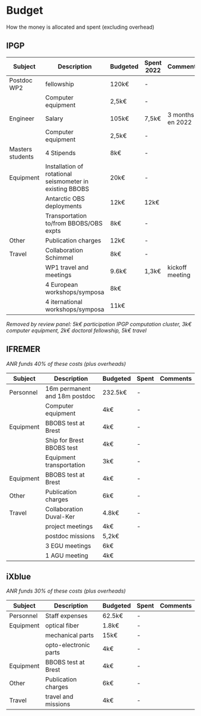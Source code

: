 # Budget

How the money is allocated and spent (excluding overhead)

## IPGP

| Subject | Description | Budgeted | Spent 2022 | Comments |
| ------- | ----------- | -------- | ----- | -------- |
| Postdoc WP2 | fellowship | 120k€ | - |  |
| | Computer equipment  | 2,5k€ | - |  |
| Engineer | Salary | 105k€ | 7,5k€ | 3 months en 2022 |
| | Computer equipment  | 2,5k€ | - |  |
| Masters students | 4 Stipends | 8k€ | - | |
| Equipment | Installation of rotational seismometer in existing BBOBS | 20k€ | - | |
|  | Antarctic OBS deployments | 12k€ | 12k€ | |
|  | Transportation to/from BBOBS/OBS expts | 8k€ | - | |
| Other | Publication charges | 12k€ | - | |
| Travel | Collaboration Schimmel | 8k€ | - | |
| | WP1 travel and meetings | 9.6k€ | 1,3k€ | kickoff meeting |
| | 4 European workshops/symposa | 8k€ | |
| | 4 iternational workshops/symposa | 11k€ | |

*Removed by review panel: 5k€ participation IPGP computation cluster, 3k€ computer equipment, 2k€ doctoral fellowship, 5k€ travel*

## IFREMER

*ANR funds 40% of these costs (plus overheads)*

| Subject | Description | Budgeted | Spent | Comments |
| ------- | ----------- | -------- | ----- | -------- |
| Personnel | 16m permanent and 18m postdoc| 232.5k€ | - |  |
| | Computer equipment  | 4k€ | - | |
| Equipment | BBOBS test at Brest | 4k€ | - | |
|  | Ship for Brest BBOBS test | 4k€ | - | |
|  | Equipment transportation | 3k€ | - | |
| Equipment | BBOBS test at Brest | 4k€ | - | |
| Other | Publication charges | 6k€ | - | |
| Travel | Collaboration Duval-Ker | 4.8k€ | - | |
| | project meetings | 4k€ | - | |
| | postdoc missions | 5,2k€ | |
| | 3 EGU meetings | 6k€ | |
| | 1 AGU meeting | 4k€ | |

## iXblue

*ANR funds 30% of these costs (plus overheads)*

| Subject | Description | Budgeted | Spent | Comments |
| ------- | ----------- | -------- | ----- | -------- |
| Personnel | Staff expenses | 62.5k€ | - |  |
| Equipment | optical fiber | 1.8k€ | - | |
|  | mechanical parts | 15k€ | - | |
|  | opto-electronic parts | 4k€ | - | |
| Equipment | BBOBS test at Brest | 4k€ | - | |
| Other | Publication charges | 6k€ | - | |
| Travel | travel and missions | 4k€ | - | |
